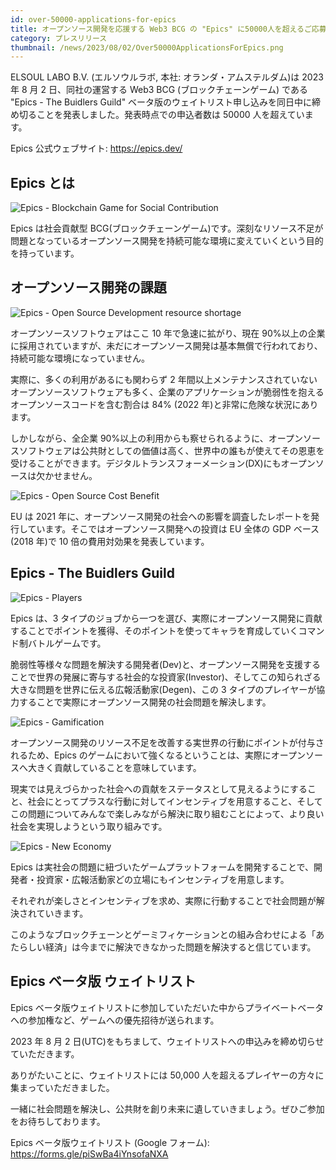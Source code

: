 ```yaml
---
id: over-50000-applications-for-epics
title: オープンソース開発を応援する Web3 BCG の "Epics" に50000人を超えるご応募ありがとうございました
category: プレスリリース
thumbnail: /news/2023/08/02/Over50000ApplicationsForEpics.png
---
```


ELSOUL LABO B.V. (エルソウルラボ, 本社: オランダ・アムステルダム)は 2023 年 8 月
2 日、同社の運営する Web3 BCG (ブロックチェーンゲーム) である "Epics - The
Buidlers Guild"
ベータ版のウェイトリスト申し込みを同日中に締め切ることを発表しました。発表時点での申込者数は
50000 人を超えています。

Epics 公式ウェブサイト: https://epics.dev/

## Epics とは

![Epics - Blockchain Game for Social Contribution](/news/2023/07/20/EpicsBlockchainGameForSocialContributionJA.png)

Epics は社会貢献型
BCG(ブロックチェーンゲーム)です。深刻なリソース不足が問題となっているオープンソース開発を持続可能な環境に変えていくという目的を持っています。

## オープンソース開発の課題

![Epics - Open Source Development resource shortage](/news/2023/07/20/EpicsOpenSourceDevelopmentResourceShortageJA.png)

オープンソースソフトウェアはここ 10 年で急速に拡がり、現在
90%以上の企業に採用されていますが、未だにオープンソース開発は基本無償で行われており、持続可能な環境になっていません。

実際に、多くの利用があるにも関わらず 2
年間以上メンテナンスされていないオープンソースソフトウェアも多く、企業のアプリケーションが脆弱性を抱えるオープンソースコードを含む割合は
84% (2022 年)と非常に危険な状況にあります。

しかしながら、全企業
90%以上の利用からも察せられるように、オープンソースソフトウェアは公共財としての価値は高く、世界中の誰もが使えてその恩恵を受けることができます。デジタルトランスフォーメーション(DX)にもオープンソースは欠かせません。

![Epics - Open Source Cost Benefit](/news/2023/07/20/OpenSourceConstBenefitJA.png)

EU は 2021
年に、オープンソース開発の社会への影響を調査したレポートを発行しています。そこではオープンソース開発への投資は
EU 全体の GDP ベース(2018 年)で 10 倍の費用対効果を発表しています。

## Epics - The Buidlers Guild

![Epics - Players](/news/2023/07/20/EpicsPlayersJA.png)

Epics は、3
タイプのジョブから一つを選び、実際にオープンソース開発に貢献することでポイントを獲得、そのポイントを使ってキャラを育成していくコマンド制バトルゲームです。

脆弱性等様々な問題を解決する開発者(Dev)と、オープンソース開発を支援することで世界の発展に寄与する社会的な投資家(Investor)、そしてこの知られざる大きな問題を世界に伝える広報活動家(Degen)、この
3
タイプのプレイヤーが協力することで実際にオープンソース開発の社会問題を解決します。

![Epics - Gamification](/news/2023/07/20/EpicsGamificationJA.png)

オープンソース開発のリソース不足を改善する実世界の行動にポイントが付与されるため、Epics
のゲームにおいて強くなるということは、実際にオープンソースへ大きく貢献していることを意味しています。

現実では見えづらかった社会への貢献をステータスとして見えるようにすること、社会にとってプラスな行動に対してインセンティブを用意すること、そしてこの問題についてみんなで楽しみながら解決に取り組むことによって、より良い社会を実現しようという取り組みです。

![Epics - New Economy](/news/2023/07/20/EpicsNewEconomyJA.png)

Epics
は実社会の問題に紐づいたゲームプラットフォームを開発することで、開発者・投資家・広報活動家どの立場にもインセンティブを用意します。

それぞれが楽しさとインセンティブを求め、実際に行動することで社会問題が解決されていきます。

このようなブロックチェーンとゲーミフィケーションとの組み合わせによる「あたらしい経済」は今までに解決できなかった問題を解決すると信じています。

## Epics ベータ版 ウェイトリスト

Epics
ベータ版ウェイトリストに参加していただいた中からプライベートベータへの参加権など、ゲームへの優先招待が送られます。

2023 年 8 月 2
日(UTC)をもちまして、ウェイトリストへの申込みを締め切らせていただきます。

ありがたいことに、ウェイトリストには 50,000
人を超えるプレイヤーの方々に集まっていただきました。

一緒に社会問題を解決し、公共財を創り未来に遺していきましょう。ぜひご参加をお待ちしております。

Epics ベータ版ウェイトリスト (Google フォーム):
https://forms.gle/piSwBa4iYnsofaNXA
